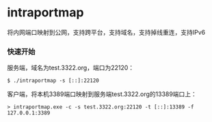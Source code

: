 # intraportmap
将内网端口映射到公网，支持跨平台，支持域名，支持掉线重连，支持IPv6

### 快速开始

服务端，域名为test.3322.org，端口为22120：
```
$ ./intraportmap -s [::]:22120
```
客户端，将本机3389端口映射到服务端test.3322.org的13389端口上：
```
> intraportmap.exe -c -s test.3322.org:22120 -t [::]:13389 -f 127.0.0.1:3389
```

